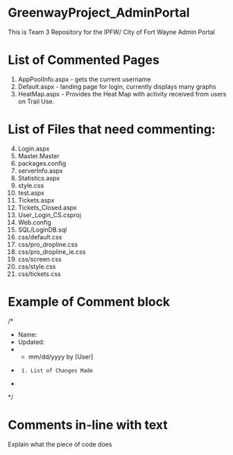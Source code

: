 # GreenwayProject_AdminPortal
This is Team 3 Repository for the IPFW/ City of Fort Wayne Admin Portal

# List of Commented Pages
1. AppPoolInfo.aspx - gets the current username 
2. Default.aspx - landing page for login, currently displays many graphs
3. HeatMap.aspx - Provides the Heat Map with activity received from users on Trail Use.

# List of Files that need commenting:
4. Login.aspx
5. Master.Master
6. packages.config
7. serverInfo.aspx
8. Statistics.aspx
9. style.css
10. test.aspx
11. Tickets.aspx
12. Tickets_Closed.aspx
13. User_Login_CS.csproj
14. Web.config
15. SQL/LoginDB.sql
16. css/default.css
17. css/pro_dropline.css
18. css/pro_dropline_ie.css
19. css/screen.css
20. css/style.css
21. css/tickets.css

# Example of Comment block
/*
 * Name:
 * Updated:
 *  - mm/dd/yyyy by [User]
 *      1. List of Changes Made
 *
*/

# Comments in-line with text
Explain what the piece of code does
